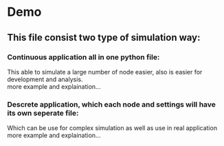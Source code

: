 
# Demo
## This file consist two type of simulation way: 
### Continuous application all in one python file:  
This able to simulate a large number of node easier, also is easier for development and analysis.  
more example and explaination...

### Descrete application, which each node and settings will have its own seperate file:  
Which can be use for complex simulation as well as use in real application  
more example and explaination...  
